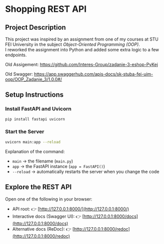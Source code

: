 # Shopping REST API

## Project Description
This project was inspired by an assignment from one of my courses at STU FEI University in the subject *Object-Oriented Programming (OOP)*.  
I reworked the assignment into Python and added some extra logic to a few endpoints.

Old Assigement: https://github.com/Interes-Group/zadanie-3-eshop-PyKej

Old Swagger: https://app.swaggerhub.com/apis-docs/sk-stuba-fei-uim-oop/OOP_Zadanie_3/1.0.0#/


## Setup Instructions

### Install FastAPI and Uvicorn
```bash
pip install fastapi uvicorn
````

### Start the Server

```bash
uvicorn main:app --reload
```

Explanation of the command:

* `main` → the filename (`main.py`)
* `app` → the FastAPI instance (`app = FastAPI()`)
* `--reload` → automatically restarts the server when you change the code

## Explore the REST API

Open one of the following in your browser:

* API root: 👉 [http://127.0.0.1:8000/](http://127.0.0.1:8000/)
* Interactive docs (Swagger UI): 👉 [http://127.0.0.1:8000/docs](http://127.0.0.1:8000/docs)
* Alternative docs (ReDoc): 👉 [http://127.0.0.1:8000/redoc](http://127.0.0.1:8000/redoc)
